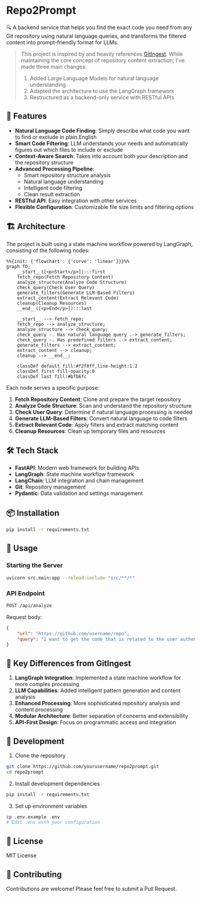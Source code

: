 # Repo2Prompt

🔍 A backend service that helps you find the exact code you need from any Git repository using natural language queries, and transforms the filtered content into prompt-friendly format for LLMs.

> This project is inspired by and heavily references [GitIngest](https://github.com/cyclotruc/gitingest). While maintaining the core concept of repository content extraction, I've made three main changes:
> 1. Added Large Language Models for natural language understanding
> 2. Adapted the architecture to use the LangGraph framework
> 3. Restructured as a backend-only service with RESTful APIs

## 🚀 Features

- **Natural Language Code Finding**: Simply describe what code you want to find or exclude in plain English
- **Smart Code Filtering**: LLM understands your needs and automatically figures out which files to include or exclude
- **Context-Aware Search**: Takes into account both your description and the repository structure
- **Advanced Processing Pipeline**:
  - Smart repository structure analysis
  - Natural language understanding
  - Intelligent code filtering
  - Clean result extraction
- **RESTful API**: Easy integration with other services
- **Flexible Configuration**: Customizable file size limits and filtering options

## 🏗️ Architecture

The project is built using a state machine workflow powered by LangGraph, consisting of the following nodes:

```mermaid
%%{init: {'flowchart': {'curve': 'linear'}}}%%
graph TD;
    __start__([<p>Start</p>]):::first
    fetch_repo(Fetch Repository Content)
    analyze_structure(Analyze Code Structure)
    check_query(Check User Query)
    generate_filters(Generate LLM-Based Filters)
    extract_content(Extract Relevant Code)
    cleanup(Cleanup Resources)
    __end__([<p>End</p>]):::last

    __start__ --> fetch_repo;
    fetch_repo --> analyze_structure;
    analyze_structure --> check_query;
    check_query -. Has natural language query .-> generate_filters;
    check_query -. Has predefined filters .-> extract_content;
    generate_filters --> extract_content;
    extract_content --> cleanup;
    cleanup --> __end__;

    classDef default fill:#f2f0ff,line-height:1.2
    classDef first fill-opacity:0
    classDef last fill:#bfb6fc
```

Each node serves a specific purpose:

1. **Fetch Repository Content**: Clone and prepare the target repository
2. **Analyze Code Structure**: Scan and understand the repository structure
3. **Check User Query**: Determine if natural language processing is needed
4. **Generate LLM-Based Filters**: Convert natural language to code filters
5. **Extract Relevant Code**: Apply filters and extract matching content
6. **Cleanup Resources**: Clean up temporary files and resources

## 🛠️ Tech Stack

- **FastAPI**: Modern web framework for building APIs
- **LangGraph**: State machine workflow framework
- **LangChain**: LLM integration and chain management
- **Git**: Repository management
- **Pydantic**: Data validation and settings management

## 📦 Installation

```bash
pip install -r requirements.txt
```

## 🚀 Usage

### Starting the Server

```bash
uvicorn src.main:app --reload-include "src/**/*"
```

### API Endpoint

```bash
POST /api/analyze
```

Request body:
```json
{
    "url": "https://github.com/username/repo",
    "query": "I want to get the code that is related to the user authentication"
}
```

## 🌟 Key Differences from GitIngest

1. **LangGraph Integration**: Implemented a state machine workflow for more complex processing
2. **LLM Capabilities**: Added intelligent pattern generation and content analysis
3. **Enhanced Processing**: More sophisticated repository analysis and content processing
4. **Modular Architecture**: Better separation of concerns and extensibility
5. **API-First Design**: Focus on programmatic access and integration

## 🔧 Development

1. Clone the repository
```bash
git clone https://github.com/yourusername/repo2prompt.git
cd repo2prompt
```

2. Install development dependencies
```bash
pip install -r requirements.txt
```

3. Set up environment variables
```bash
cp .env.example .env
# Edit .env with your configuration
```

## 📝 License

MIT License

## 🤝 Contributing

Contributions are welcome! Please feel free to submit a Pull Request.
